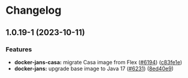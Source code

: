 # Changelog

## 1.0.19-1 (2023-10-11)


### Features

* **docker-jans-casa:** migrate Casa image from Flex ([#6194](https://github.com/JanssenProject/jans/issues/6194)) ([c83fe1e](https://github.com/JanssenProject/jans/commit/c83fe1ebaf2bbbe246681312a2c7aa76ff34e1d0))
* **docker-jans:** upgrade base image to Java 17 ([#6231](https://github.com/JanssenProject/jans/issues/6231)) ([8ed40e9](https://github.com/JanssenProject/jans/commit/8ed40e91a56c256cb34262659b6e0657571f8c97))
